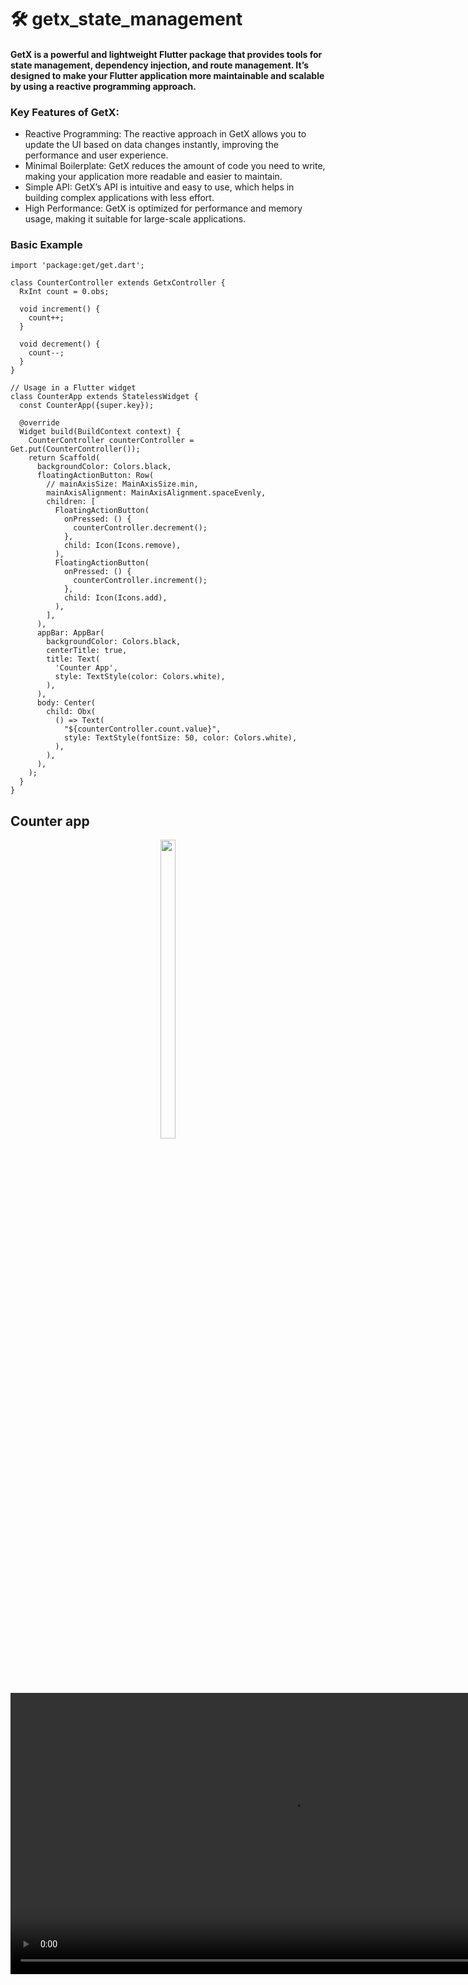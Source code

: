 # 🛠 getx_state_management

####  GetX is a powerful and lightweight Flutter package that provides tools for state management, dependency injection, and route management. It’s designed to make your Flutter application more maintainable and scalable by using a reactive programming approach.

### Key Features of GetX:
- Reactive Programming: The reactive approach in GetX allows you to update the UI based on data changes instantly, improving the performance and user experience.
- Minimal Boilerplate: GetX reduces the amount of code you need to write, making your application more readable and easier to maintain.
- Simple API: GetX’s API is intuitive and easy to use, which helps in building complex applications with less effort.
- High Performance: GetX is optimized for performance and memory usage, making it suitable for large-scale applications.

### Basic Example
```
import 'package:get/get.dart';

class CounterController extends GetxController {
  RxInt count = 0.obs;

  void increment() {
    count++;
  }

  void decrement() {
    count--;
  }
}

// Usage in a Flutter widget
class CounterApp extends StatelessWidget {
  const CounterApp({super.key});

  @override
  Widget build(BuildContext context) {
    CounterController counterController = Get.put(CounterController());
    return Scaffold(
      backgroundColor: Colors.black,
      floatingActionButton: Row(
        // mainAxisSize: MainAxisSize.min,
        mainAxisAlignment: MainAxisAlignment.spaceEvenly,
        children: [
          FloatingActionButton(
            onPressed: () {
              counterController.decrement();
            },
            child: Icon(Icons.remove),
          ),
          FloatingActionButton(
            onPressed: () {
              counterController.increment();
            },
            child: Icon(Icons.add),
          ),
        ],
      ),
      appBar: AppBar(
        backgroundColor: Colors.black,
        centerTitle: true,
        title: Text(
          'Counter App',
          style: TextStyle(color: Colors.white),
        ),
      ),
      body: Center(
        child: Obx(
          () => Text(
            "${counterController.count.value}",
            style: TextStyle(fontSize: 50, color: Colors.white),
          ),
        ),
      ),
    );
  }
}
```
## Counter app
<div align ="center">
  <img src = "https://github.com/user-attachments/assets/bc3410a3-1bdf-4ae1-b894-db0ab2c38c07"  height=35% width=22%  />
  <video height="450" src="https://github.com/user-attachments/assets/7330ff8b-d6e7-4949-a43f-291830b27b74" />

</div>
